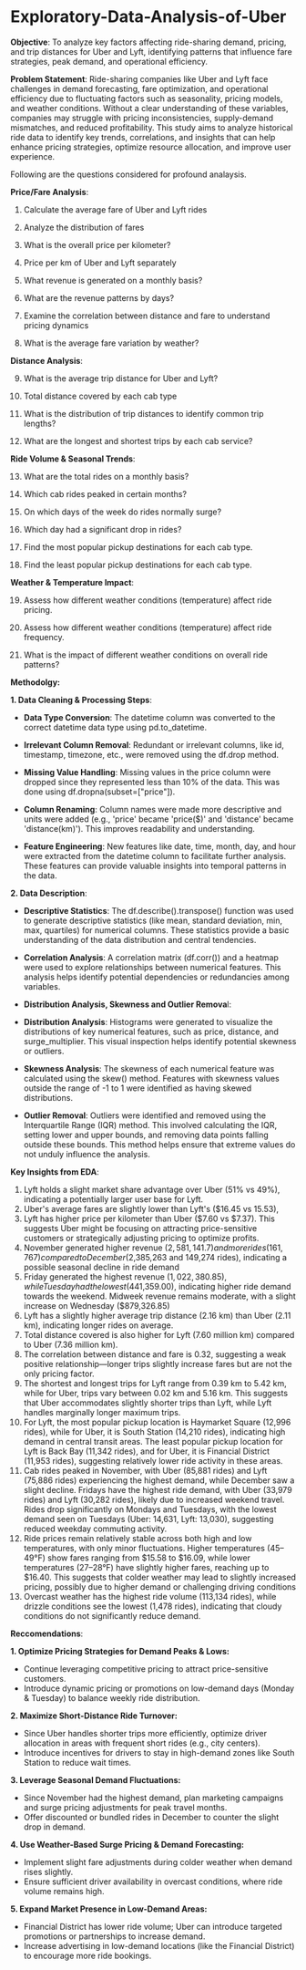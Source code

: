 # Exploratory-Data-Analysis-of-Uber


**Objective**:
To analyze key factors affecting ride-sharing demand, pricing, and trip distances for Uber and Lyft, identifying patterns that influence fare strategies, peak demand, and operational efficiency.

**Problem Statement**:
Ride-sharing companies like Uber and Lyft face challenges in demand forecasting, fare optimization, and operational efficiency due to fluctuating factors such as seasonality, pricing models, and weather conditions. Without a clear understanding of these variables, companies may struggle with pricing inconsistencies, supply-demand mismatches, and reduced profitability. This study aims to analyze historical ride data to identify key trends, correlations, and insights that can help enhance pricing strategies, optimize resource allocation, and improve user experience.

Following are the questions considered for profound analaysis. 

**Price/Fare Analysis**:

1. Calculate the average fare of Uber and Lyft rides

2. Analyze the distribution of fares

3. What is the overall price per kilometer?

4. Price per km of Uber and Lyft separately

5. What revenue is generated on a monthly basis?

6. What are the revenue patterns by days?

7. Examine the correlation between distance and fare to understand pricing dynamics

8. What is the average fare variation by weather?

**Distance Analysis**:

9. What is the average trip distance for Uber and Lyft?

10. Total distance covered by each cab type

11. What is the distribution of trip distances to identify common trip lengths?

12. What are the longest and shortest trips by each cab service?

**Ride Volume & Seasonal Trends**:

13. What are the total rides on a monthly basis?

14. Which cab rides peaked in certain months?

15. On which days of the week do rides normally surge?

16. Which day had a significant drop in rides?

17. Find the most popular pickup destinations for each cab type.

18. Find the least popular pickup destinations for each cab type.

**Weather & Temperature Impact**:

19. Assess how different weather conditions (temperature) affect ride pricing.

20. Assess how different weather conditions (temperature) affect ride frequency.

21. What is the impact of different weather conditions on overall ride patterns?

**Methodolgy:**

**1. Data Cleaning & Processing Steps**:

  - **Data Type Conversion**: The datetime column was converted to the correct datetime data type using pd.to_datetime.

  - **Irrelevant Column Removal**: Redundant or irrelevant columns, like id, timestamp, timezone, etc., were removed using the df.drop method.

  - **Missing Value Handling**:
Missing values in the price column were dropped since they represented less than 10% of the data. This was done using df.dropna(subset=["price"]).

  - **Column Renaming**:
Column names were made more descriptive and units were added (e.g., 'price' became 'price($)' and 'distance' became 'distance(km)'). This improves readability and understanding.

  - **Feature Engineering**:
New features like date, time, month, day, and hour were extracted from the datetime column to facilitate further analysis. These features can provide valuable insights into temporal patterns in the data.

**2. Data Description**:

  - **Descriptive Statistics**: The df.describe().transpose() function was used to generate descriptive statistics (like mean, standard deviation, min, max, quartiles) for numerical columns. These statistics provide a basic understanding of the data distribution and central tendencies.

  - **Correlation Analysis**:
A correlation matrix (df.corr()) and a heatmap were used to explore relationships between numerical features. This analysis helps identify potential dependencies or redundancies among variables.

  - **Distribution Analysis, Skewness and Outlier Remova**l: 

  - **Distribution Analysis**: Histograms were generated to visualize the distributions of key numerical features, such as price, distance, and surge_multiplier. This visual inspection helps identify potential skewness or outliers.

  - **Skewness Analysis**: The skewness of each numerical feature was calculated using the skew() method. Features with skewness values outside the range of -1 to 1 were identified as having skewed distributions.

  - **Outlier Removal**: Outliers were identified and removed using the Interquartile Range (IQR) method. This involved calculating the IQR, setting lower and upper bounds, and removing data points falling outside these bounds. This method helps ensure that extreme values do not unduly influence the analysis.

**Key Insights from EDA**:

1.	Lyft holds a slight market share advantage over Uber (51% vs 49%), indicating a potentially larger user base for Lyft.
2.	Uber's average fares are slightly lower than Lyft's ($16.45 vs 15.53), 
3.	Lyft has higher price per kilometer than Uber ($7.60 vs $7.37). This suggests Uber might be focusing on attracting price-sensitive customers or strategically adjusting pricing to optimize profits.
4.	November generated higher revenue ($2,581,141.7) and more rides (161,767) compared to December ($2,385,263 and 149,274 rides), indicating a possible seasonal decline in ride demand
5.	Friday generated the highest revenue ($1,022,380.85), while Tuesday had the lowest ($441,359.00), indicating higher ride demand towards the weekend. Midweek revenue remains moderate, with a slight increase on Wednesday ($879,326.85)
6.	Lyft has a slightly higher average trip distance (2.16 km) than Uber (2.11 km), indicating longer rides on average.
7.	Total distance covered is also higher for Lyft (7.60 million km) compared to Uber (7.36 million km).
8.	The correlation between distance and fare is 0.32, suggesting a weak positive relationship—longer trips slightly increase fares but are not the only pricing factor.
9.	The shortest and longest trips for Lyft range from 0.39 km to 5.42 km, while for Uber, trips vary between 0.02 km and 5.16 km. This suggests that Uber accommodates slightly shorter trips than Lyft, while Lyft handles marginally longer maximum trips.
10.	For Lyft, the most popular pickup location is Haymarket Square (12,996 rides), while for Uber, it is South Station (14,210 rides), indicating high demand in central transit areas. The least popular pickup location for Lyft is Back Bay (11,342 rides), and for Uber, it is Financial District (11,953 rides), suggesting relatively lower ride activity in these areas.
11.	Cab rides peaked in November, with Uber (85,881 rides) and Lyft (75,886 rides) experiencing the highest demand, while December saw a slight decline. Fridays have the highest ride demand, with Uber (33,979 rides) and Lyft (30,282 rides), likely due to increased weekend travel. Rides drop significantly on Mondays and Tuesdays, with the lowest demand seen on Tuesdays (Uber: 14,631, Lyft: 13,030), suggesting reduced weekday commuting activity.
12.	Ride prices remain relatively stable across both high and low temperatures, with only minor fluctuations. Higher temperatures (45–49°F) show fares ranging from $15.58 to $16.09, while lower temperatures (27–28°F) have slightly higher fares, reaching up to $16.40. This suggests that colder weather may lead to slightly increased pricing, possibly due to higher demand or challenging driving conditions
13.	Overcast weather has the highest ride volume (113,134 rides), while drizzle conditions see the lowest (1,478 rides), indicating that cloudy conditions do not significantly reduce demand. 


**Reccomendations**:

**1. Optimize Pricing Strategies for Demand Peaks & Lows:**

- Continue leveraging competitive pricing to attract price-sensitive customers.
- Introduce dynamic pricing or promotions on low-demand days (Monday & Tuesday) to balance weekly ride distribution.

**2. Maximize Short-Distance Ride Turnover:**

- Since Uber handles shorter trips more efficiently, optimize driver allocation in areas with frequent short rides (e.g., city centers).
- Introduce incentives for drivers to stay in high-demand zones like South Station to reduce wait times.

**3. Leverage Seasonal Demand Fluctuations:**

- Since November had the highest demand, plan marketing campaigns and surge pricing adjustments for peak travel months.
- Offer discounted or bundled rides in December to counter the slight drop in demand.

**4. Use Weather-Based Surge Pricing & Demand Forecasting:**

- Implement slight fare adjustments during colder weather when demand rises slightly.
- Ensure sufficient driver availability in overcast conditions, where ride volume remains high.

**5. Expand Market Presence in Low-Demand Areas:**

- Financial District has lower ride volume; Uber can introduce targeted promotions or partnerships to increase demand.
- Increase advertising in low-demand locations (like the Financial District) to encourage more ride bookings.
